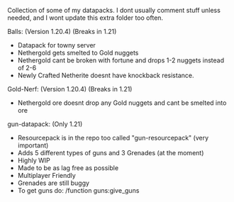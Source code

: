 Collection of some of my datapacks.
I dont usually comment stuff unless needed, and I wont update this extra folder too often.

Balls: (Version 1.20.4) (Breaks in 1.21)
 - Datapack for towny server
 - Nethergold gets smelted to Gold nuggets
 - Nethergold cant be broken with fortune and drops 1-2 nuggets instead of 2-6
 - Newly Crafted Netherite doesnt have knockback resistance.

Gold-Nerf: (Version 1.20.4) (Breaks in 1.21)
 - Nethergold ore doesnt drop any Gold nuggets and cant be smelted into ore

gun-datapack: (Only 1.21)
 - Resourcepack is in the repo too called "gun-resourcepack" (very important)
 - Adds 5 different types of guns and 3 Grenades (at the moment)
 - Highly WIP
 - Made to be as lag free as possible
 - Multiplayer Friendly
 - Grenades are still buggy
 - To get guns do: /function guns:give_guns

